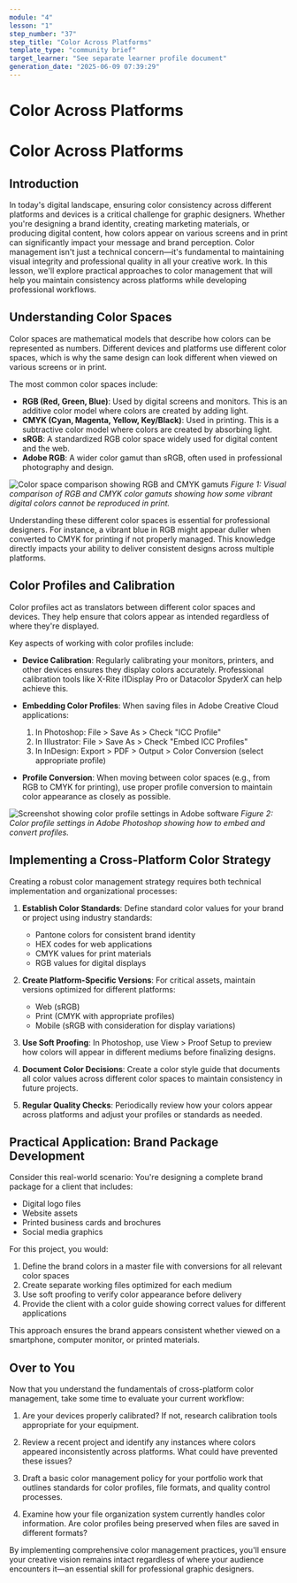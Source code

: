 ```yaml
---
module: "4"
lesson: "1"
step_number: "37"
step_title: "Color Across Platforms"
template_type: "community brief"
target_learner: "See separate learner profile document"
generation_date: "2025-06-09 07:39:29"
---
```


# Color Across Platforms

# Color Across Platforms

## Introduction

In today's digital landscape, ensuring color consistency across different platforms and devices is a critical challenge for graphic designers. Whether you're designing a brand identity, creating marketing materials, or producing digital content, how colors appear on various screens and in print can significantly impact your message and brand perception. Color management isn't just a technical concern—it's fundamental to maintaining visual integrity and professional quality in all your creative work. In this lesson, we'll explore practical approaches to color management that will help you maintain consistency across platforms while developing professional workflows.

## Understanding Color Spaces

Color spaces are mathematical models that describe how colors can be represented as numbers. Different devices and platforms use different color spaces, which is why the same design can look different when viewed on various screens or in print.

The most common color spaces include:

- **RGB (Red, Green, Blue)**: Used by digital screens and monitors. This is an additive color model where colors are created by adding light.
- **CMYK (Cyan, Magenta, Yellow, Key/Black)**: Used in printing. This is a subtractive color model where colors are created by absorbing light.
- **sRGB**: A standardized RGB color space widely used for digital content and the web.
- **Adobe RGB**: A wider color gamut than sRGB, often used in professional photography and design.

![Color space comparison showing RGB and CMYK gamuts](placeholder-for-color-space-comparison.jpg)
*Figure 1: Visual comparison of RGB and CMYK color gamuts showing how some vibrant digital colors cannot be reproduced in print.*

Understanding these different color spaces is essential for professional designers. For instance, a vibrant blue in RGB might appear duller when converted to CMYK for printing if not properly managed. This knowledge directly impacts your ability to deliver consistent designs across multiple platforms.

## Color Profiles and Calibration

Color profiles act as translators between different color spaces and devices. They help ensure that colors appear as intended regardless of where they're displayed.

Key aspects of working with color profiles include:

- **Device Calibration**: Regularly calibrating your monitors, printers, and other devices ensures they display colors accurately. Professional calibration tools like X-Rite i1Display Pro or Datacolor SpyderX can help achieve this.

- **Embedding Color Profiles**: When saving files in Adobe Creative Cloud applications:
  1. In Photoshop: File > Save As > Check "ICC Profile" 
  2. In Illustrator: File > Save As > Check "Embed ICC Profiles"
  3. In InDesign: Export > PDF > Output > Color Conversion (select appropriate profile)

- **Profile Conversion**: When moving between color spaces (e.g., from RGB to CMYK for printing), use proper profile conversion to maintain color appearance as closely as possible.

![Screenshot showing color profile settings in Adobe software](placeholder-for-profile-settings-screenshot.jpg)
*Figure 2: Color profile settings in Adobe Photoshop showing how to embed and convert profiles.*

## Implementing a Cross-Platform Color Strategy

Creating a robust color management strategy requires both technical implementation and organizational processes:

1. **Establish Color Standards**: Define standard color values for your brand or project using industry standards:
   - Pantone colors for consistent brand identity
   - HEX codes for web applications
   - CMYK values for print materials
   - RGB values for digital displays

2. **Create Platform-Specific Versions**: For critical assets, maintain versions optimized for different platforms:
   - Web (sRGB)
   - Print (CMYK with appropriate profiles)
   - Mobile (sRGB with consideration for display variations)

3. **Use Soft Proofing**: In Photoshop, use View > Proof Setup to preview how colors will appear in different mediums before finalizing designs.

4. **Document Color Decisions**: Create a color style guide that documents all color values across different color spaces to maintain consistency in future projects.

5. **Regular Quality Checks**: Periodically review how your colors appear across platforms and adjust your profiles or standards as needed.

## Practical Application: Brand Package Development

Consider this real-world scenario: You're designing a complete brand package for a client that includes:
- Digital logo files
- Website assets
- Printed business cards and brochures
- Social media graphics

For this project, you would:
1. Define the brand colors in a master file with conversions for all relevant color spaces
2. Create separate working files optimized for each medium
3. Use soft proofing to verify color appearance before delivery
4. Provide the client with a color guide showing correct values for different applications

This approach ensures the brand appears consistent whether viewed on a smartphone, computer monitor, or printed materials.

## Over to You

Now that you understand the fundamentals of cross-platform color management, take some time to evaluate your current workflow:

1. Are your devices properly calibrated? If not, research calibration tools appropriate for your equipment.

2. Review a recent project and identify any instances where colors appeared inconsistently across platforms. What could have prevented these issues?

3. Draft a basic color management policy for your portfolio work that outlines standards for color profiles, file formats, and quality control processes.

4. Examine how your file organization system currently handles color information. Are color profiles being preserved when files are saved in different formats?

By implementing comprehensive color management practices, you'll ensure your creative vision remains intact regardless of where your audience encounters it—an essential skill for professional graphic designers.